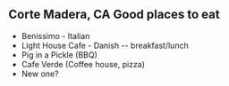 ## Corte Madera, CA Good places to eat

* Benissimo - Italian
* Light House Cafe - Danish -- breakfast/lunch
* Pig in a Pickle (BBQ)
* Cafe Verde (Coffee house, pizza)
* New one?
